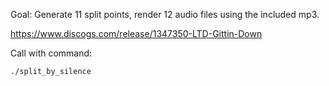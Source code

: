 Goal:
Generate 11 split points, render 12 audio files using the included mp3.

https://www.discogs.com/release/1347350-LTD-Gittin-Down

Call with command:
```
./split_by_silence
```
